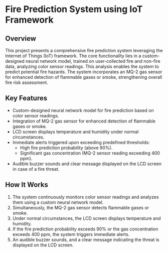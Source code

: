 # Fire Prediction System using IoT Framework

## Overview

This project presents a comprehensive fire prediction system leveraging the Internet of Things (IoT) framework. The core functionality lies in a custom-designed neural network model, trained on user-collected fire and non-fire data, analyzing color sensor readings. This analysis enables the system to predict potential fire hazards. The system incorporates an MQ-2 gas sensor for enhanced detection of flammable gases or smoke, strengthening overall fire risk assessment.

## Key Features

- Custom-designed neural network model for fire prediction based on color sensor readings.
- Integration of MQ-2 gas sensor for enhanced detection of flammable gases or smoke.
- LCD screen displays temperature and humidity under normal circumstances.
- Immediate alerts triggered upon exceeding predefined thresholds:
  - High fire prediction probability (above 90%).
  - Significant gas concentration (MQ-2 sensor reading exceeding 400 ppm).
- Audible buzzer sounds and clear message displayed on the LCD screen in case of a fire threat.

## How It Works

1. The system continuously monitors color sensor readings and analyzes them using a custom neural network model.
2. Simultaneously, the MQ-2 gas sensor detects flammable gases or smoke.
3. Under normal circumstances, the LCD screen displays temperature and humidity.
4. If the fire prediction probability exceeds 90% or the gas concentration exceeds 400 ppm, the system triggers immediate alerts.
5. An audible buzzer sounds, and a clear message indicating the threat is displayed on the LCD screen.
